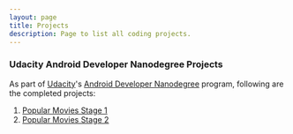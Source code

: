 ```yaml
---
layout: page
title: Projects
description: Page to list all coding projects.
---
```


### Udacity Android Developer Nanodegree Projects
As part of [Udacity](https://www.udacity.com/)'s [Android Developer Nanodegree](https://www.udacity.com/course/android-developer-nanodegree-by-google--nd801) program, following are the completed projects:

1. [Popular Movies Stage 1](https://droidnanodegree.github.io/PopFlix/)
2. [Popular Movies Stage 2](https://droidnanodegree.github.io/PopFlix2/)